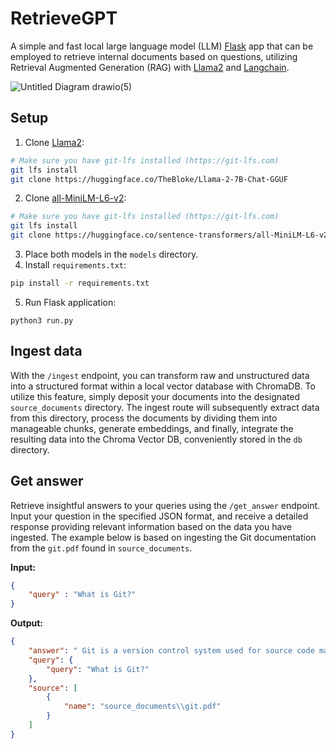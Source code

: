 # RetrieveGPT
A simple and fast local large language model (LLM) [Flask](https://github.com/pallets/flask) app that can be employed to retrieve internal documents based on questions, utilizing Retrieval Augmented Generation (RAG) with [Llama2](https://huggingface.co/TheBloke/Llama-2-7B-Chat-GGUF) and [Langchain](https://github.com/langchain-ai/langchain).

![Untitled Diagram drawio(5)](https://github.com/Danielskry/RetrieveGPT/assets/15195014/a54d1970-c5db-466b-ad39-0749bec4221e)

## Setup
1. Clone [Llama2](https://huggingface.co/TheBloke/Llama-2-7B-Chat-GGUF):
```bash
# Make sure you have git-lfs installed (https://git-lfs.com)
git lfs install
git clone https://huggingface.co/TheBloke/Llama-2-7B-Chat-GGUF
```
2. Clone [all-MiniLM-L6-v2](https://huggingface.co/sentence-transformers/all-MiniLM-L6-v2):
```bash
# Make sure you have git-lfs installed (https://git-lfs.com)
git lfs install
git clone https://huggingface.co/sentence-transformers/all-MiniLM-L6-v2
```
3. Place both models in the `models` directory.
4. Install `requirements.txt`:
```bash
pip install -r requirements.txt
```
5. Run Flask application:
```
python3 run.py
```

## Ingest data

With the `/ingest` endpoint, you can transform raw and unstructured data into a structured format within a local vector database with ChromaDB. To utilize this feature, simply deposit your documents into the designated `source_documents` directory. The ingest route will subsequently extract data from this directory, process the documents by dividing them into manageable chunks, generate embeddings, and finally, integrate the resulting data into the Chroma Vector DB, conveniently stored in the `db` directory.

## Get answer
Retrieve insightful answers to your queries using the `/get_answer` endpoint. Input your question in the specified JSON format, and receive a detailed response providing relevant information based on the data you have ingested. The example below is based on ingesting the Git documentation from the `git.pdf` found in `source_documents`.

**Input:**
```json
{
    "query" : "What is Git?"
}
```
**Output:**
```json
{
    "answer": " Git is a version control system used for source code management in software development. It allows developers to track changes made to their codebase over time, collaborate with others on the same project, and easily revert back to previous versions if necessary.",
    "query": {
        "query": "What is Git?"
    },
    "source": [
        {
            "name": "source_documents\\git.pdf"
        }
    ]
}
```
